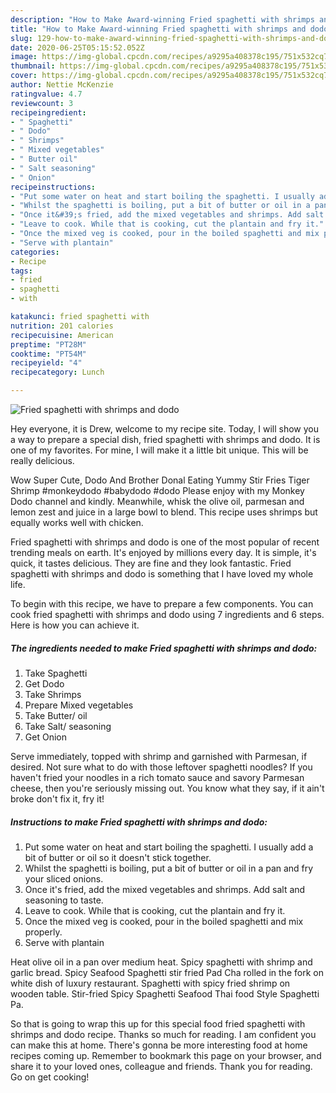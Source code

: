 ```yaml
---
description: "How to Make Award-winning Fried spaghetti with shrimps and dodo"
title: "How to Make Award-winning Fried spaghetti with shrimps and dodo"
slug: 129-how-to-make-award-winning-fried-spaghetti-with-shrimps-and-dodo
date: 2020-06-25T05:15:52.052Z
image: https://img-global.cpcdn.com/recipes/a9295a408378c195/751x532cq70/fried-spaghetti-with-shrimps-and-dodo-recipe-main-photo.jpg
thumbnail: https://img-global.cpcdn.com/recipes/a9295a408378c195/751x532cq70/fried-spaghetti-with-shrimps-and-dodo-recipe-main-photo.jpg
cover: https://img-global.cpcdn.com/recipes/a9295a408378c195/751x532cq70/fried-spaghetti-with-shrimps-and-dodo-recipe-main-photo.jpg
author: Nettie McKenzie
ratingvalue: 4.7
reviewcount: 3
recipeingredient:
- " Spaghetti"
- " Dodo"
- " Shrimps"
- " Mixed vegetables"
- " Butter oil"
- " Salt seasoning"
- " Onion"
recipeinstructions:
- "Put some water on heat and start boiling the spaghetti. I usually add a bit of butter or oil so it doesn&#39;t stick together."
- "Whilst the spaghetti is boiling, put a bit of butter or oil in a pan and fry your sliced onions."
- "Once it&#39;s fried, add the mixed vegetables and shrimps. Add salt and seasoning to taste."
- "Leave to cook. While that is cooking, cut the plantain and fry it."
- "Once the mixed veg is cooked, pour in the boiled spaghetti and mix properly."
- "Serve with plantain"
categories:
- Recipe
tags:
- fried
- spaghetti
- with

katakunci: fried spaghetti with 
nutrition: 201 calories
recipecuisine: American
preptime: "PT28M"
cooktime: "PT54M"
recipeyield: "4"
recipecategory: Lunch

---
```



![Fried spaghetti with shrimps and dodo](https://img-global.cpcdn.com/recipes/a9295a408378c195/751x532cq70/fried-spaghetti-with-shrimps-and-dodo-recipe-main-photo.jpg)

Hey everyone, it is Drew, welcome to my recipe site. Today, I will show you a way to prepare a special dish, fried spaghetti with shrimps and dodo. It is one of my favorites. For mine, I will make it a little bit unique. This will be really delicious.

Wow Super Cute, Dodo And Brother Donal Eating Yummy Stir Fries Tiger Shrimp #monkeydodo #babydodo #dodo Please enjoy with my Monkey Dodo channel and kindly. Meanwhile, whisk the olive oil, parmesan and lemon zest and juice in a large bowl to blend. This recipe uses shrimps but equally works well with chicken.

Fried spaghetti with shrimps and dodo is one of the most popular of recent trending meals on earth. It's enjoyed by millions every day. It is simple, it's quick, it tastes delicious. They are fine and they look fantastic. Fried spaghetti with shrimps and dodo is something that I have loved my whole life.


To begin with this recipe, we have to prepare a few components. You can cook fried spaghetti with shrimps and dodo using 7 ingredients and 6 steps. Here is how you can achieve it.

<!--inarticleads1-->

##### The ingredients needed to make Fried spaghetti with shrimps and dodo:

1. Take  Spaghetti
1. Get  Dodo
1. Take  Shrimps
1. Prepare  Mixed vegetables
1. Take  Butter/ oil
1. Take  Salt/ seasoning
1. Get  Onion


Serve immediately, topped with shrimp and garnished with Parmesan, if desired. Not sure what to do with those leftover spaghetti noodles? If you haven&#39;t fried your noodles in a rich tomato sauce and savory Parmesan cheese, then you&#39;re seriously missing out. You know what they say, if it ain&#39;t broke don&#39;t fix it, fry it! 

<!--inarticleads2-->

##### Instructions to make Fried spaghetti with shrimps and dodo:

1. Put some water on heat and start boiling the spaghetti. I usually add a bit of butter or oil so it doesn&#39;t stick together.
1. Whilst the spaghetti is boiling, put a bit of butter or oil in a pan and fry your sliced onions.
1. Once it&#39;s fried, add the mixed vegetables and shrimps. Add salt and seasoning to taste.
1. Leave to cook. While that is cooking, cut the plantain and fry it.
1. Once the mixed veg is cooked, pour in the boiled spaghetti and mix properly.
1. Serve with plantain


Heat olive oil in a pan over medium heat. Spicy spaghetti with shrimp and garlic bread. Spicy Seafood Spaghetti stir fried Pad Cha rolled in the fork on white dish of luxury restaurant. Spaghetti with spicy fried shrimp on wooden table. Stir-fried Spicy Spaghetti Seafood Thai food Style Spaghetti Pa. 

So that is going to wrap this up for this special food fried spaghetti with shrimps and dodo recipe. Thanks so much for reading. I am confident you can make this at home. There's gonna be more interesting food at home recipes coming up. Remember to bookmark this page on your browser, and share it to your loved ones, colleague and friends. Thank you for reading. Go on get cooking!
